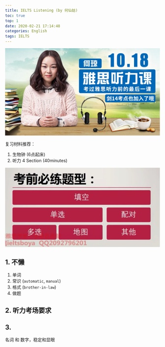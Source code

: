 ```yaml
---
title: IELTS Listening (by 何仙姑)
toc: true
top: 1
date: 2020-02-21 17:14:48
categories: English
tags: IELTS
---
```


<img src="/images/IELTS/heqiong.jpeg" width="550" alt="Are you ready?"/>

<!-- more -->

复习材料推荐：

1. 生物钟 (6点起床)
2. 听力 4 Section (40minutes)

<img src="/images/IELTS/he-IELTS-2.png" width="550" alt="Are you ready?"/>

## 1. 不懒

 1. 单词
 2. 常识 (`automatic`, `manual`)
 3. 格式 (`brother-in-law`)
 4. 做题

## 2. 听力考场要求

## 3.

名词 和 数字，稳定和显眼 